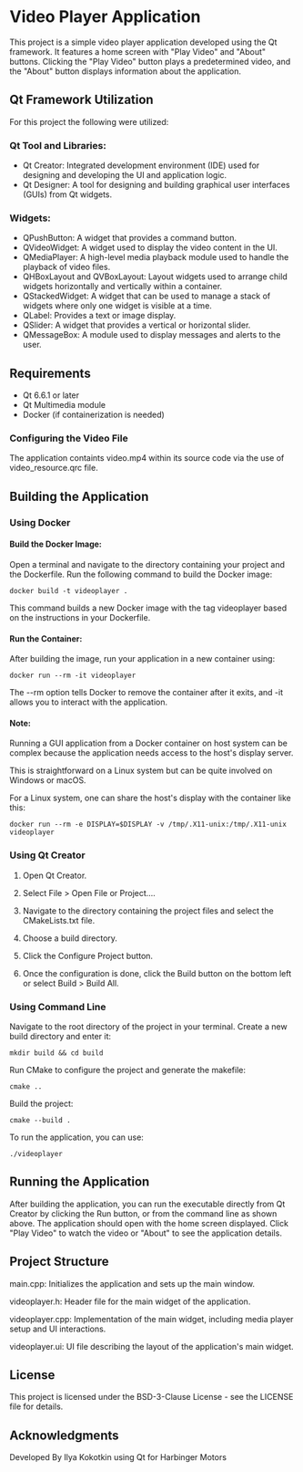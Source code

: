 # Video Player Application

This project is a simple video player application developed using the Qt framework. It features a home screen with "Play Video" and "About" buttons. Clicking the "Play Video" button plays a predetermined video, and the "About" button displays information about the application.

## Qt Framework Utilization

For this project the following were utilized: 

### Qt Tool and Libraries:

- Qt Creator: Integrated development environment (IDE) used for designing and developing the UI and application logic.
- Qt Designer: A tool for designing and building graphical user interfaces (GUIs) from Qt widgets.

### Widgets:

- QPushButton: A widget that provides a command button.
- QVideoWidget: A widget used to display the video content in the UI.
- QMediaPlayer: A high-level media playback module used to handle the playback of video files.
- QHBoxLayout and QVBoxLayout: Layout widgets used to arrange child widgets horizontally and vertically within a container.
- QStackedWidget: A widget that can be used to manage a stack of widgets where only one widget is visible at a time.
- QLabel: Provides a text or image display.
- QSlider: A widget that provides a vertical or horizontal slider.
- QMessageBox: A module used to display messages and alerts to the user.

## Requirements

- Qt 6.6.1 or later
- Qt Multimedia module
- Docker (if containerization is needed)

### Configuring the Video File

The application containts video.mp4 within its source code via the use of video_resource.qrc file.

## Building the Application

### Using Docker 

#### Build the Docker Image:

Open a terminal and navigate to the directory containing your project and the Dockerfile. 
Run the following command to build the Docker image:
```
docker build -t videoplayer .
```
This command builds a new Docker image with the tag videoplayer based on the instructions in your Dockerfile.

#### Run the Container:

After building the image, run your application in a new container using:

```
docker run --rm -it videoplayer
```

The --rm option tells Docker to remove the container after it exits, and -it allows you to interact with the application.

#### Note:

Running a GUI application from a Docker container on host system can be complex because the application needs access to the host's display server. 

This is straightforward on a Linux system but can be quite involved on Windows or macOS.

For a Linux system, one can share the host's display with the container like this:

```
docker run --rm -e DISPLAY=$DISPLAY -v /tmp/.X11-unix:/tmp/.X11-unix videoplayer
```

### Using Qt Creator

1. Open Qt Creator.

2. Select File > Open File or Project....

3. Navigate to the directory containing the project files and select the CMakeLists.txt file.

4. Choose a build directory.

5. Click the Configure Project button.

6. Once the configuration is done, click the Build button on the bottom left or select Build > Build All.

### Using Command Line

Navigate to the root directory of the project in your terminal.
Create a new build directory and enter it:
```
mkdir build && cd build
```
Run CMake to configure the project and generate the makefile:
```
cmake ..
```
Build the project:
```
cmake --build .
```
To run the application, you can use:
```
./videoplayer
```
## Running the Application

After building the application, you can run the executable directly from Qt Creator by clicking the Run button, or from the command line as shown above. The application should open with the home screen displayed. Click "Play Video" to watch the video or "About" to see the application details.

## Project Structure

main.cpp: Initializes the application and sets up the main window.

videoplayer.h: Header file for the main widget of the application.

videoplayer.cpp: Implementation of the main widget, including media player setup and UI interactions.

videoplayer.ui: UI file describing the layout of the application's main widget.

## License
This project is licensed under the BSD-3-Clause License - see the LICENSE file for details.

## Acknowledgments
Developed By Ilya Kokotkin using Qt for Harbinger Motors